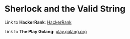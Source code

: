 # Sherlock and the Valid String

Link to **HackerRank**: [HackerRank](https://www.hackerrank.com/challenges/sherlock-and-valid-string/problem)

Link to **The Play Golang**: [play.golang.org](https://play.golang.org/p/LUhSzI1ibGS)